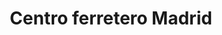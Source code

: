 ---
title: "Centro ferretero Madrid"
url: /chillan/centro-ferretero-madrid-isabel-riquelme/
shop: Eisenwaren
---